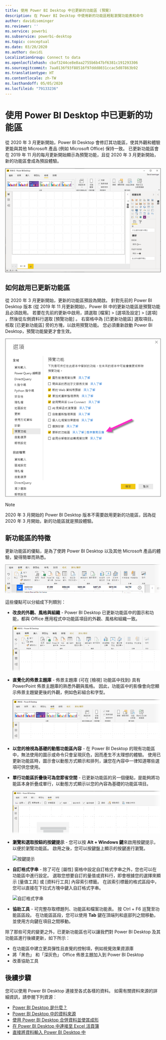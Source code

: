 ```yaml
---
title: 使用 Power BI Desktop 中已更新的功能區 (預覽)
description: 在 Power BI Desktop 中使用新的功能區輕鬆瀏覽功能表和命令
author: davidiseminger
ms.reviewer: ''
ms.service: powerbi
ms.subservice: powerbi-desktop
ms.topic: conceptual
ms.date: 03/20/2020
ms.author: davidi
LocalizationGroup: Connect to data
ms.openlocfilehash: cbaf3244ce8e8aa2755b6b47bf6381c191293306
ms.sourcegitcommit: 7aa0136f93f88516f97ddd8031ccac5d07863b92
ms.translationtype: HT
ms.contentlocale: zh-TW
ms.lasthandoff: 05/05/2020
ms.locfileid: "79133236"
---
```

# <a name="use-the-updated-ribbon-in-power-bi-desktop"></a>使用 Power BI Desktop 中已更新的功能區

從 2020 年 3 月更新開始，Power BI Desktop 會修訂其功能區，使其外觀和體驗更能與其他 Microsoft 產品 (例如 Microsoft Office) 保持一致。 已更新功能區會在 2019 年 11 月的每月更新開始顯示為預覽功能，且從 2020 年 3 月更新開始，新的功能區會成為預設體驗。

![Power BI Desktop 中的新功能區](media/desktop-ribbon/desktop-ribbon-02.png)

## <a name="how-to-enable-the-updated-ribbon"></a>如何啟用已更新功能區

從 2020 年 3 月更新開始，更新的功能區預設為開啟。 針對先前的 Power BI Desktop 版本 (從 2019 年 11 月更新開始)，Power BI 中的更新功能區是預覽功能且必須啟用。 若要在先前的更新中啟用，請選取 [檔案] > [選項及設定] > [選項]  ，然後從左側資料行選取 [預覽功能]  。 右窗格中為 [已更新功能區]  選取項目。 核取 [已更新功能區]  旁的方塊，以啟用預覽功能。 您必須重新啟動 Power BI Desktop，預覽功能變更才會生效。

![Power BI Desktop 中的已更新功能區選項](media/desktop-ribbon/desktop-ribbon-01.png)

> [!NOTE]
> 2020 年 3 月開始的 Power BI Desktop 版本不需要啟用更新的功能區，因為從 2020 年 3 月開始，新的功能區就是預設體驗。

## <a name="features-of-the-new-ribbon"></a>新功能區的特徵

更新功能區的優點，是為了使跨 Power BI Desktop 以及其他 Microsoft 產品的體驗，變得簡單而熟悉。 

![Power BI Desktop 中的新功能區](media/desktop-ribbon/desktop-ribbon-03.png)

這些優點可以分組成下列類別：

* **改良的外觀、風格與組織** - Power BI Desktop 已更新功能區中的圖示和功能，都與 Office 應用程式中功能區項目的外觀、風格和組織一致。

    ![改良的外觀與風格](media/desktop-ribbon/desktop-ribbon-04.png)

* **直覺化的佈景主題庫** - 佈景主題庫 (可在 [檢視]  功能區中找到) 具有 PowerPoint 佈景主題庫的熟悉外觀與風格。 因此，功能區中的影像會向您顯示佈景主題變更後的外觀，例如色彩組合和字型。 

    ![更好的佈景主題](media/desktop-ribbon/desktop-ribbon-05.png)

* **以您的檢視為基礎的動態功能區內容** - 在 Power BI Desktop 的現有功能區中，無法使用的圖示或命令只會呈現灰色，因而產生不太理想的體驗。 使用已更新功能區時，圖示會以動態方式顯示和排列，讓您在內容中一律知道哪些選項可供您使用。

* **單行功能區折疊後可為您節省空間** - 已更新功能區的另一個優點，是能夠將功能區本身折疊成單行，以動態方式顯示以您的內容為基礎的功能區項目。 

    ![摺疊功能區](media/desktop-ribbon/desktop-ribbon-06.png)

* **瀏覽和選取按鈕的按鍵提示** - 您可以按 **Alt + Windows 鍵**來啟用按鍵提示，以便於瀏覽功能區。 啟用之後，您可以按鍵盤上顯示的按鍵進行瀏覽。

    ![按鍵提示](media/desktop-ribbon/desktop-ribbon-07.png)

* **自訂格式字串** - 除了可在 [屬性]  窗格中設定自訂格式字串之外，您也可以在功能區中進行設定。 選取您想要自訂的量值或資料行，即會根據您的選擇來顯示 [量值工具]  或 [資料行工具]  內容索引標籤。 在該索引標籤的格式區段中，您可以直接在下拉式方塊中鍵入自訂格式字串。

    ![自訂格式字串](media/desktop-ribbon/desktop-ribbon-08.png)

* **協助工具** - 可完整存取標題列、功能區和檔案功能表。 按 Ctrl + F6 巡覽至功能區區段。 在功能區區段，您可以使用 **Tab** 鍵在頂端列和底部列之間移動，並使用方向鍵在項目之間移動。


除了那些可見的變更之外，已更新功能區也可以讓我們對 Power BI Desktop 及其功能區進行後續更新，如下所示：

* 在功能區中建立更具彈性且直覺的控制項，例如視覺效果資源庫
* 將「黑色」  和「深灰色」  Office 佈景主題加入到 Power BI Desktop
* 改善協助工具


## <a name="next-steps"></a>後續步驟
您可以使用 Power BI Desktop 連接至各式各樣的資料。 如需有關資料來源的詳細資訊，請參閱下列資源︰

* [Power BI Desktop 是什麼？](desktop-what-is-desktop.md)
* [Power BI Desktop 中的資料來源](desktop-data-sources.md)
* [使用 Power BI Desktop 合併資料並使其成形](desktop-shape-and-combine-data.md)
* [在 Power BI Desktop 中連接至 Excel 活頁簿](desktop-connect-excel.md)   
* [直接將資料輸入 Power BI Desktop 中](desktop-enter-data-directly-into-desktop.md)   

